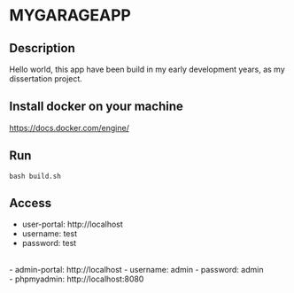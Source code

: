 ﻿# MYGARAGEAPP 

## Description
Hello world, this app have been build in my early development years, as my dissertation project.

## Install docker on your machine
https://docs.docker.com/engine/

## Run
`bash build.sh`

## Access

- user-portal: http://localhost
- username: test
- password: test
<br/>
- admin-portal: http://localhost
- username: admin
- password: admin
<br/>
- phpmyadmin: http://localhost:8080